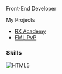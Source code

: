 Front-End Developer

My Projects
- [RX Academy](https://discord.gg/rxacademy)
- [FML PvP](https://discord.gg/fmlpvp)

### Skills

<img src="https://skillicons.dev/icons?i=js,html,css,tailwind,vue,lua,nuxt,next,react,ts,mongodb,mysql,solidjs" alt="HTML5" /></a>
